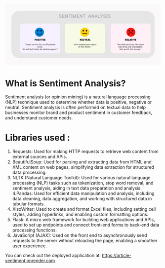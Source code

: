 <div>
  <img src="/static/image.png">
</div>

# What is Sentiment Analysis?
Sentiment analysis (or opinion mining) is a natural language processing (NLP) technique used to determine whether data is positive, negative or neutral. Sentiment analysis is often performed on textual data to help businesses monitor brand and product sentiment in customer feedback, and understand customer needs.

# Libraries used :
1. Requests: Used for making HTTP requests to retrieve web content from external sources and APIs.
2. BeautifulSoup: Used for parsing and extracting data from HTML and XML content on web pages, simplifying data extraction for structured data processing.
3. NLTK (Natural Language Toolkit): Used for various natural language processing (NLP) tasks such as tokenization, stop word removal, and sentiment analysis, aiding in text data preparation and analysis.
4.Pandas: Used for efficient data manipulation and analysis, including data cleaning, data aggregation, and working with structured data in tabular formats.
5. XlsxWriter: Used to create and format Excel files, including setting cell styles, adding hyperlinks, and enabling custom formatting options.
6. Flask: A micro web framework for building web applications and APIs, used to set up endpoints and connect front-end forms to back-end data processing functions.
7. JavaScript (AJAX): Used on the front end to asynchronously send requests to the server without reloading the page, enabling a smoother user experience.

You can check out the deployed application at: https://article-sentiment.onrender.com
